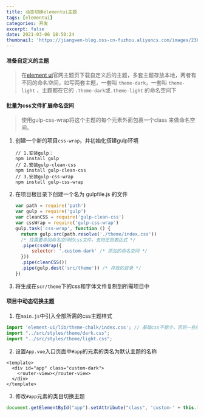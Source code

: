 ```yaml
---
title: 动态切换elementui主题
tags: [elementui]
categories: 开发
excerpt: false
date: 2021-03-06 18:50:24
thumbnail: 'https://jiangwen-blog.oss-cn-fuzhou.aliyuncs.com/images/2387ae258a104923ad649dbb740b4f8b.webp'
---
```



#### 准备自定义的主题

> 在[element ui](https://element.eleme.cn/#/zh-CN/theme)官网主题页下载自定义后的主题，多套主题存放本地，两者有不同的命名空间，如写两套主题，一套叫 `theme-dark`，一套叫 `theme-light` ，主题都在它的 `.theme-dark`或`.theme-light` 的命名空间下
 

#### 批量为css文件扩展命名空间

> 使用gulp-css-wrap将这个主题的每个元素外面包裹一个class 来做命名空间。

1. 创建一个新的项目`css-wrap`，并初始化搭建gulp环境

   ```
   // 1.安装gulp：
   npm install gulp
   // 2.安装gulp-clean-css
   npm install gulp-clean-css
   // 3.安装gulp-css-wrap
   npm install gulp-css-wrap
   ```


2. 在项目根目录下创建一个名为 gulpfile.js 的文件

   ```js
   var path = require('path')
   var gulp = require('gulp')
   var cleanCSS = require('gulp-clean-css')
   var cssWrap = require('gulp-css-wrap')
   gulp.task('css-wrap', function () {
     return gulp.src(path.resolve('./theme/index.css'))
     /* 找需要添加命名空间的css文件，支持正则表达式 */
     .pipe(cssWrap({
         selector: '.custom-dark' /* 添加的命名空间 */
     }))
     .pipe(cleanCSS())
     .pipe(gulp.dest('src/theme')) /* 存放的目录 */
   })
   ```

 3. 将生成在`scr/theme`下的css和字体文件复制到所需项目中

    


#### 项目中动态切换主题

1. 在`main.js`中引入全部所需的css主题样式

```js
import 'element-ui/lib/theme-chalk/index.css'; // 基础css不能少，否则一些组件会丢失样式
import "../src/styles/theme/dark.css";
import "../src/styles/theme/light.css";
```

2. 设置`App.vue`入口页面中`#app`的元素的类名为默认主题的名称

```vue
<template>
  <div id="app" class="custom-dark">
    <router-view></router-view>
  </div>
</template>
```

3.  修改`#app`元素的类目切换主题

```js
document.getElementById("app").setAttribute("class", 'custom-' + this.theme);
```

